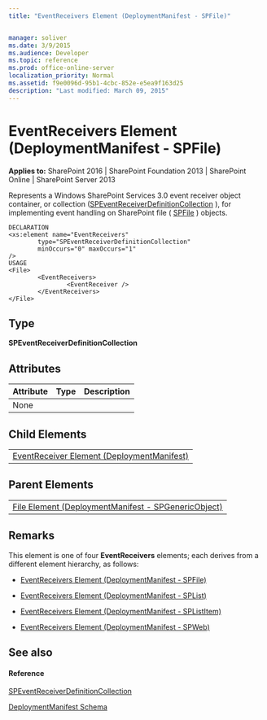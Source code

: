 ```yaml
---
title: "EventReceivers Element (DeploymentManifest - SPFile)"


manager: soliver
ms.date: 3/9/2015
ms.audience: Developer
ms.topic: reference
ms.prod: office-online-server
localization_priority: Normal
ms.assetid: f9e0096d-95b1-4cbc-852e-e5ea9f163d25
description: "Last modified: March 09, 2015"
---
```


# EventReceivers Element (DeploymentManifest - SPFile)

 
  
 **Applies to:** SharePoint 2016 | SharePoint Foundation 2013 | SharePoint Online | SharePoint Server 2013 
  
Represents a Windows SharePoint Services 3.0 event receiver object container, or collection ([SPEventReceiverDefinitionCollection](https://msdn.microsoft.com/library/Microsoft.SharePoint.SPEventReceiverDefinitionCollection.aspx) ), for implementing event handling on SharePoint file ( [SPFile](https://msdn.microsoft.com/library/Microsoft.SharePoint.SPFile.aspx) ) objects. 
  
```
DECLARATION
<xs:element name="EventReceivers"
        type="SPEventReceiverDefinitionCollection" 
        minOccurs="0" maxOccurs="1" 
/>
USAGE
<File>
        <EventReceivers>
                <EventReceiver />
        </EventReceivers>
</File>

```

## Type

 **SPEventReceiverDefinitionCollection**
  
## Attributes

|**Attribute**|**Type**|**Description**|
|:-----|:-----|:-----|
|None  <br/> |||
   
## Child Elements

||
|:-----|
|[EventReceiver Element (DeploymentManifest)](eventreceiver-element-deploymentmanifest.md)|
   
## Parent Elements

||
|:-----|
|[File Element (DeploymentManifest - SPGenericObject)](file-element-deploymentmanifestspgenericobject.md)|
   
## Remarks

This element is one of four **EventReceivers** elements; each derives from a different element hierarchy, as follows: 
  
- [EventReceivers Element (DeploymentManifest - SPFile)](eventreceivers-element-deploymentmanifestspfile.md)
    
- [EventReceivers Element (DeploymentManifest - SPList)](eventreceivers-element-deploymentmanifestsplist.md)
    
- [EventReceivers Element (DeploymentManifest - SPListItem)](eventreceivers-element-deploymentmanifestsplistitem.md)
    
- [EventReceivers Element (DeploymentManifest - SPWeb)](eventreceivers-element-deploymentmanifestspweb.md)
    
## See also

#### Reference

[SPEventReceiverDefinitionCollection](https://msdn.microsoft.com/library/Microsoft.SharePoint.SPEventReceiverDefinitionCollection.aspx)


[DeploymentManifest Schema](deploymentmanifest-schema.md)

